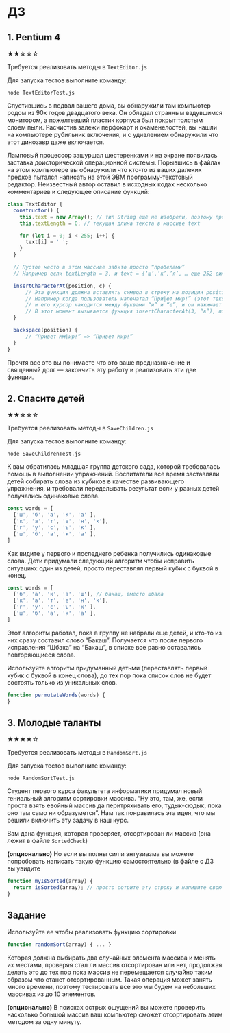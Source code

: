 # ДЗ

## 1. Pentium 4

★★☆☆☆

Требуется реализовать методы в `TextEditor.js`

Для запуска тестов выполните команду:

`node TextEditorTest.js`

Спустившись в подвал вашего дома, вы обнаружили там компьютер родом из 90х годов двадцатого века. Он обладал странным вздувшимся монитором, а пожелтевший пластик корпуса был покрыт толстым слоем пыли. Расчистив залежи перфокарт и окаменелостей, вы нашли на компьютере рубильник включения, и с удивлением обнаружили что этот динозавр даже включается.

Ламповый процессор зашуршал шестеренками и на экране появилась заставка доисторической операционной системы.
Порывшись в файлах на этом компьютере вы обнаружили что кто-то из ваших далеких предков пытался написать на этой ЭВМ программу-текстовый редактор. Неизвестный автор оставил в исходных кодах несколько комментариев и следующее описание функций:

```js
class TextEditor {
  constructor() {
    this.text = new Array(); // тип String ещё не изобрели, поэтому предположим, что у нас есть массив символов :(
    this.textLength = 0; // текущая длина текста в массиве text

    for (let i = 0; i < 255; i++) {
      text[i] = ' ';
    }
  }

  // Пустое место в этом массиве забито просто “пробелами”
  // Например если textLength = 3, и text = {‘ш’,’к’,’я’, … еще 252 символа ‘пробел’ .. }

  insertCharacterAt(position, c) {
      // Эта функция должна вставлять символ в строку на позиции position
      // Например когда пользователь напечатал “При|ет мир!” (этот текст у нас в переменной text)
      // и его курсор находится между буквами “и” и “е”, и он нажимает “в”.
      // В этот момент вызывается функция insertCharacterAt(3, “в”), после чего в переменной text значение меняется на “Привет мир!”
  }

  backspace(position) {
      // “Привет Мм|ир!” => “Привет Мир!”
  }
}
```

Прочтя все это вы понимаете что это ваше предназначение и священный долг — закончить эту работу и реализовать эти две функции.

## 2. Спасите детей

★★☆☆☆

Требуется реализовать методы в `SaveChildren.js`

Для запуска тестов выполните команду:

`node SaveChildrenTest.js`

К вам обратилась младшая группа детского сада, которой требовалась помощь в выполнении упражнений.
Воспитатели все время заставляли детей собирать слова из кубиков в качестве развивающего упражнения, и требовали переделывать результат если у разных детей получались одинаковые слова.

```js
const words = [
  ['ш', 'б', 'а', 'к', 'а' ],
  ['к', 'а', 'т', 'e', 'н', 'к'],
  ['г', 'у', 'с', 'ъ', 'к' ],
  ['ш', 'б', 'а', 'к', 'а' ],
]
```

Как видите у первого и последнего ребенка получились одинаковые слова. Дети придумали следующий алгоритм чтобы исправить ситуацию: один из детей, просто переставлял первый кубик с буквой в конец.

```js
const words = [
  ['б', 'а', 'к', 'а', 'ш'], // бакаш, вместо шбака
  ['к', 'а', 'т', 'e', 'н', 'к'],
  ['г', 'у', 'с', 'ъ', 'к' ],
  ['ш', 'б', 'а', 'к', 'а' ],
]
```

Этот алгоритм работал, пока в группу не набрали еще детей, и кто-то из них сразу составил слово “Бакаш”. Получается что после первого исправления “Шбака” на “Бакаш”, в списке все равно оставались повторяющиеся слова.

Используйте алгоритм придуманный детьми (переставлять первый кубик с буквой в конец слова), до тех пор пока список слов не будет состоять только из уникальных слов.

```js
function permutateWords(words) {
}
```

## 3. Молодые таланты

★★★★☆

Требуется реализовать методы в `RandomSort.js`

Для запуска тестов выполните команду:

`node RandomSortTest.js`

Студент первого курса факультета информатики придумал новый гениальный алгоритм сортировки массива.
“Ну это, там, же,  если проста взять евойный массив да перитряхивать его, тудык-сюдык, пока оно там само ни образумется”. Нам так понравилась эта идея, что мы решили включить эту задачу в наш курс.

Вам дана функция, которая проверяет, отсортирован ли массив (она лежит в файле `SortedCheck`)

**(опционально)**
Но если вы полны сил и энтузиазма вы можете попробовать написать такую функцию самостоятельно (в файле с ДЗ вы увидите 

```js
function myIsSorted(array) {
  return isSorted(array); // просто сотрите эту строку и напишите свою реализацию
}
```

## Задание

Используйте ее чтобы реализовать функцию сортировки

```js
function randomSort(array) { ... }
```

Которая должна выбирать два случайных элемента массива и менять их местами, проверяя стал ли массив отсортирован или нет, продолжая делать это до тех пор пока массив не перемещается случайно таким образом что станет отсортированным.
Такая операция может занять много времени, поэтому тестировать все это мы будем на небольших массивах из до 10 элементов.

**(опционально)** В поисках острых ощущений вы можете проверить насколько большой массив ваш компьютер сможет отсортировать этим методом за одну минуту.  
